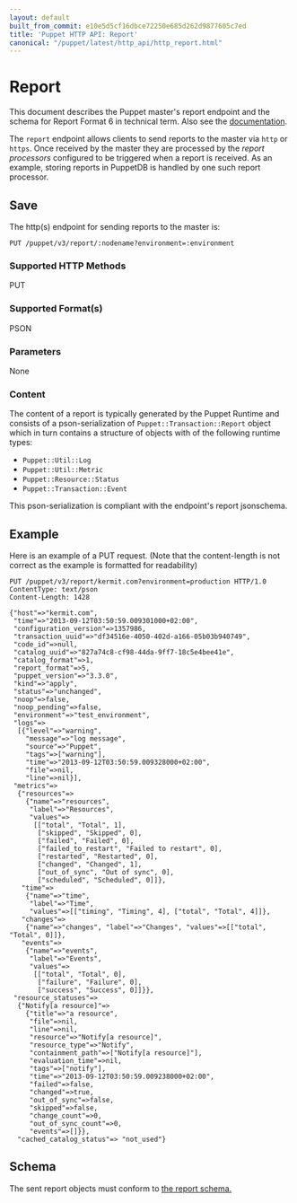 ```yaml
---
layout: default
built_from_commit: e10e5d5cf16dbce72250e685d262d9877605c7ed
title: 'Puppet HTTP API: Report'
canonical: "/puppet/latest/http_api/http_report.html"
---
```


Report
======
This document describes the Puppet master's report endpoint and the schema for
Report Format 6 in technical term. Also see the
[documentation](https://docs.puppetlabs.com/puppet/latest/format_report.html).

The `report` endpoint allows clients to send reports to the master via `http`
or `https`. Once received by the master they are processed by the *report
processors* configured to be triggered when a report is received. As an
example, storing reports in PuppetDB is handled by one such report processor.

Save
----
The http(s) endpoint for sending reports to the master is:

    PUT /puppet/v3/report/:nodename?environment=:environment

### Supported HTTP Methods

PUT

### Supported Format(s)

PSON

### Parameters

None

### Content

The content of a report is typically generated by the Puppet Runtime and consists of a pson-serialization of `Puppet::Transaction::Report` object which in turn contains a structure of objects with of the following runtime types:

* `Puppet::Util::Log`
* `Puppet::Util::Metric`
* `Puppet::Resource::Status`
* `Puppet::Transaction::Event`

This pson-serialization is compliant with the endpoint's report jsonschema.

Example
-------
Here is an example of a PUT request. (Note that the content-length is not correct as the
example is formatted for readability)

    PUT /puppet/v3/report/kermit.com?environment=production HTTP/1.0
    ContentType: text/pson
    Content-Length: 1428

    {"host"=>"kermit.com",
     "time"=>"2013-09-12T03:50:59.009301000+02:00",
     "configuration_version"=>1357986,
     "transaction_uuid"=>"df34516e-4050-402d-a166-05b03b940749",
     "code_id"=>null,
     "catalog_uuid"=>"827a74c8-cf98-44da-9ff7-18c5e4bee41e",
     "catalog_format"=>1,
     "report_format"=>5,
     "puppet_version"=>"3.3.0",
     "kind"=>"apply",
     "status"=>"unchanged",
     "noop"=>false,
     "noop_pending"=>false,
     "environment"=>"test_environment",
     "logs"=>
      [{"level"=>"warning",
        "message"=>"log message",
        "source"=>"Puppet",
        "tags"=>["warning"],
        "time"=>"2013-09-12T03:50:59.009328000+02:00",
        "file"=>nil,
        "line"=>nil}],
     "metrics"=>
      {"resources"=>
        {"name"=>"resources",
         "label"=>"Resources",
         "values"=>
          [["total", "Total", 1],
           ["skipped", "Skipped", 0],
           ["failed", "Failed", 0],
           ["failed_to_restart", "Failed to restart", 0],
           ["restarted", "Restarted", 0],
           ["changed", "Changed", 1],
           ["out_of_sync", "Out of sync", 0],
           ["scheduled", "Scheduled", 0]]},
       "time"=>
        {"name"=>"time",
         "label"=>"Time",
         "values"=>[["timing", "Timing", 4], ["total", "Total", 4]]},
       "changes"=>
        {"name"=>"changes", "label"=>"Changes", "values"=>[["total", "Total", 0]]},
       "events"=>
        {"name"=>"events",
         "label"=>"Events",
         "values"=>
          [["total", "Total", 0],
           ["failure", "Failure", 0],
           ["success", "Success", 0]]}},
     "resource_statuses"=>
      {"Notify[a resource]"=>
        {"title"=>"a resource",
         "file"=>nil,
         "line"=>nil,
         "resource"=>"Notify[a resource]",
         "resource_type"=>"Notify",
         "containment_path"=>["Notify[a resource]"],
         "evaluation_time"=>nil,
         "tags"=>["notify"],
         "time"=>"2013-09-12T03:50:59.009238000+02:00",
         "failed"=>false,
         "changed"=>true,
         "out_of_sync"=>false,
         "skipped"=>false,
         "change_count"=>0,
         "out_of_sync_count"=>0,
         "events"=>[]}},
      "cached_catalog_status"=> "not_used"}

Schema
------

The sent report objects must conform to
[the report schema.](../schemas/report.json)
